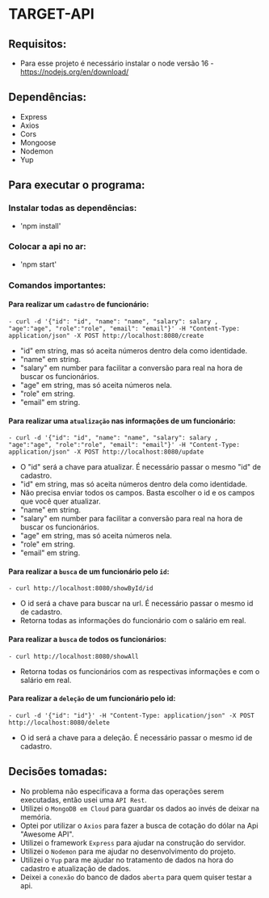 # TARGET-API

## Requisitos:

- Para esse projeto é necessário instalar o node versão 16 - https://nodejs.org/en/download/

## Dependências:

- Express
- Axios
- Cors
- Mongoose
- Nodemon
- Yup

## Para executar o programa:


### Instalar todas as dependências:
- 'npm install'

### Colocar a api no ar:
- 'npm start'

### Comandos importantes:

#### Para realizar um `cadastro` de funcionário:

    - curl -d '{"id": "id", "name": "name", "salary": salary , "age":"age", "role":"role", "email": "email"}' -H "Content-Type: application/json" -X POST http://localhost:8080/create

- "id" em string, mas só aceita números dentro dela como identidade.
- "name" em string.
- "salary" em number para facilitar a conversão para real na hora de buscar os funcionários.
- "age" em string, mas só aceita números nela.
- "role" em string.
- "email" em string.

#### Para realizar uma `atualização` nas informações de um funcionário:

    - curl -d '{"id": "id", "name": "name", "salary": salary , "age":"age", "role":"role", "email": "email"}' -H "Content-Type: application/json" -X POST http://localhost:8080/update

- O "id" será a chave para atualizar. É necessário passar o mesmo "id" de cadastro.
- "id" em string, mas só aceita números dentro dela como identidade.
- Não precisa enviar todos os campos. Basta escolher o id e os campos que você quer atualizar.
- "name" em string.
- "salary" em number para facilitar a conversão para real na hora de buscar os funcionários.
- "age" em string, mas só aceita números nela.
- "role" em string.
- "email" em string.

#### Para realizar a `busca` de um funcionário pelo `id`:

    - curl http://localhost:8080/showById/id
- O id será a chave para buscar na url. É necessário passar o mesmo id de cadastro.
- Retorna todas as informações do funcionário com o salário em real.

#### Para realizar a `busca` de todos os funcionários:

    - curl http://localhost:8080/showAll
- Retorna todas os funcionários com as respectivas informações e com o salário em real.

#### Para realizar a `deleção` de um funcionário pelo id:
    - curl -d '{"id": "id"}' -H "Content-Type: application/json" -X POST http://localhost:8080/delete
- O id será a chave para a deleção. É necessário passar o mesmo id de cadastro.

## Decisões tomadas:

- No problema não especificava a forma das operações serem executadas, então usei uma `API Rest`.
- Utilizei o `MongoDB em Cloud` para guardar os dados ao invés de deixar na memória.
- Optei por utilizar o `Axios` para fazer a busca de cotação do dólar na Api "Awesome API".
- Utilizei o framework `Express` para ajudar na construção do servidor.
- Utilizei o `Nodemon` para me ajudar no desenvolvimento do projeto.
- Utilizei o `Yup` para me ajudar no tratamento de dados na hora do cadastro e atualização de dados.
- Deixei a `conexão` do banco de dados `aberta` para quem quiser testar a api.